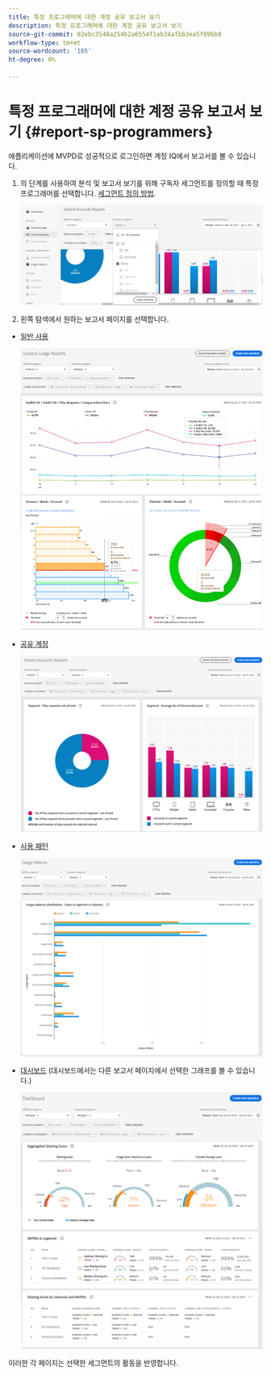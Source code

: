 ```yaml
---
title: 특정 프로그래머에 대한 계정 공유 보고서 보기
description: 특정 프로그래머에 대한 계정 공유 보고서 보기
source-git-commit: 02ebc3548a254b2a6554f1ab34afbb3ea5f09bb8
workflow-type: tm+mt
source-wordcount: '105'
ht-degree: 0%

---
```


# 특정 프로그래머에 대한 계정 공유 보고서 보기 {#report-sp-programmers}

애플리케이션에 MVPD로 성공적으로 로그인하면 계정 IQ에서 보고서를 볼 수 있습니다.

1. 의 단계를 사용하여 분석 및 보고서 보기를 위해 구독자 세그먼트를 정의할 때 특정 프로그래머를 선택합니다. [세그먼트 정의 방법](/help/AccountIQ/howto-select-segment-timeframe.md).

   ![채널 선택](assets/programmer-selection.png)


1. 왼쪽 탐색에서 원하는 보고서 페이지를 선택합니다.

* [일반 사용](/help/AccountIQ/general-usage-reports.md)

  ![](assets/specific-mvpd-gen-usage.png)
* [공유 계정](/help/AccountIQ/shared-acc-reports.md)

  ![](assets/specific-mvpd-shared-acc.png)
* [사용 패턴](/help/AccountIQ/usage-patterns.md)

  ![](assets/specific-mvpd-usage-pattern.png)

* [대시보드](/help/AccountIQ/dashboard.md) (대시보드에서는 다른 보고서 페이지에서 선택한 그래프를 볼 수 있습니다.)

  ![](assets/specific-mvpd-dashboard.png)

이러한 각 페이지는 선택한 세그먼트의 활동을 반영합니다.
